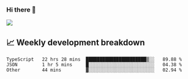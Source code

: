 ### Hi there 👋
<img align="center" src="https://github-readme-stats.vercel.app/api?username=Tumao727&show_icons=true&hide_title=true&theme=dracula" />


## 📈 Weekly development breakdown
<!--START_SECTION:waka-->

```text
TypeScript   22 hrs 28 mins  ██████████████████████▒░░   89.88 %
JSON         1 hr 5 mins     █░░░░░░░░░░░░░░░░░░░░░░░░   04.38 %
Other        44 mins         ▓░░░░░░░░░░░░░░░░░░░░░░░░   02.94 %
```

<!--END_SECTION:waka-->